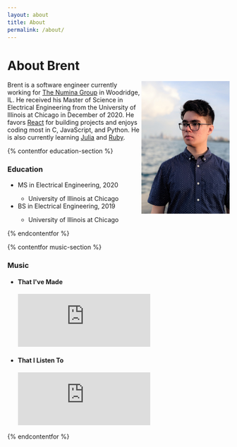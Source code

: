 ```yaml
---
layout: about
title: About
permalink: /about/
---
```


# About Brent

<img class="about-pic" align="right" src="/assets/img/portrait.jpg" width="200">

Brent is a software engineer currently working for [The Numina Group](https://numinagroup.com) in Woodridge, IL. He received his Master of Science in Electrical Engineering from the University of Illinois at Chicago in December of 2020. He favors [React](https://reactjs.org) for building projects and enjoys coding most in C, JavaScript, and Python. He is also currently learning [Julia](https://julialang.org) and [Ruby](https://www.ruby-lang.org/en/).

{% contentfor education-section %}
<h3>Education</h3>
<ul class="education-list">
    <li><span>MS in Electrical Engineering, 2020</span></li>
    <ul><li>University of Illinois at Chicago</li></ul>
    <li><span>BS in Electrical Engineering, 2019</span></li>
    <ul><li>University of Illinois at Chicago</li></ul>
</ul>
{% endcontentfor %}

{% contentfor music-section %}
<h3>Music</h3>
<ul class="music-list">
    <li><span>
        <h4>That I've Made</h4>
        <iframe height="120px" scrolling="no" frameborder="no" allow="autoplay" src="https://w.soundcloud.com/player/?url=https%3A//api.soundcloud.com/tracks/1011636634&color=%3333330&auto_play=false&hide_related=false&show_comments=false&show_user=true&show_reposts=false&show_teaser=true&show_artwork=false"></iframe>
    </span></li>
    <li><span>
        <h4>That I Listen To</h4>
        <iframe style="border: 0; height: 120px;" src="https://bandcamp.com/EmbeddedPlayer/album=336220123/size=large/bgcol=333333/linkcol=4ec5ec/tracklist=false/artwork=small/track=6000268/transparent=false/" seamless><a href="https://caspiantheband.bandcamp.com/album/on-circles">On Circles by Caspian</a></iframe>
    </span></li>
</ul>
{% endcontentfor %}
